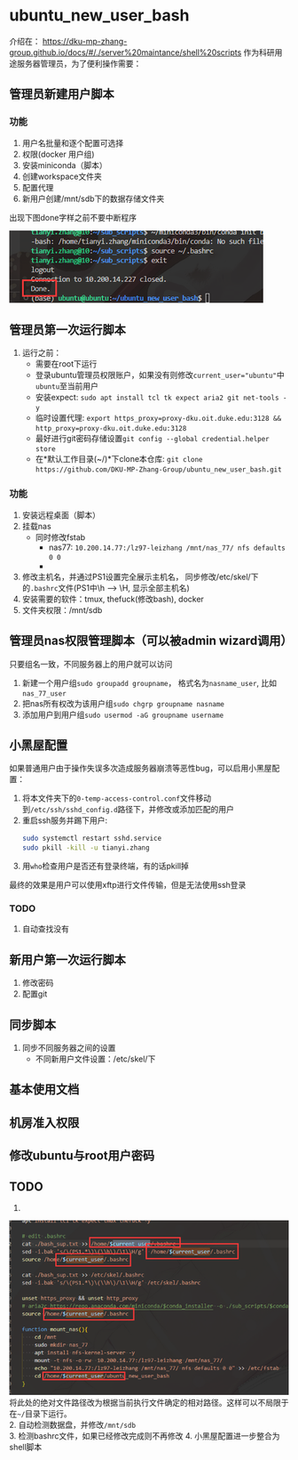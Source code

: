# ubuntu_new_user_bash
介绍在： https://dku-mp-zhang-group.github.io/docs/#/./server%20maintance/shell%20scripts
作为科研用途服务器管理员，为了便利操作需要：
## 管理员新建用户脚本
### 功能
1. 用户名批量和逐个配置可选择
2. 权限(docker 用户组)
3. 安装miniconda（脚本）
4. 创建workspace文件夹
5. 配置代理
6. 新用户创建/mnt/sdb下的数据存储文件夹  

出现下图done字样之前不要中断程序  

![](imgs/2023-11-10-05-13-18.png)  
## 管理员第一次运行脚本
1. 运行之前：
    - 需要在root下运行
    - 登录ubuntu管理员权限账户，如果没有则修改`current_user="ubuntu"`中`ubuntu`至当前用户
    - 安装expect: `sudo apt install tcl tk expect aria2 git net-tools -y`
    - 临时设置代理: `export https_proxy=proxy-dku.oit.duke.edu:3128 && http_proxy=proxy-dku.oit.duke.edu:3128`
    - 最好进行git密码存储设置`git config --global credential.helper store`
    - 在*默认工作目录(~/)*下clone本仓库:  `git clone https://github.com/DKU-MP-Zhang-Group/ubuntu_new_user_bash.git`
### 功能
1. 安装远程桌面（脚本）
2. 挂载nas
    - 同时修改fstab
      - nas77: `10.200.14.77:/lz97-leizhang /mnt/nas_77/ nfs defaults 0 0`
      - 
3. 修改主机名，并通过PS1设置完全展示主机名， 同步修改/etc/skel/下的`.bashrc`文件(PS1中\h ——> \H, 显示全部主机名)
4. 安装需要的软件：tmux, thefuck(修改bash), docker
5. 文件夹权限：/mnt/sdb
## 管理员nas权限管理脚本（可以被admin wizard调用） 
只要组名一致，不同服务器上的用户就可以访问
1. 新建一个用户组`sudo groupadd groupname`， 格式名为`nasname_user`, 比如`nas_77_user`
2. 把nas所有权改为该用户组`sudo chgrp groupname nasname`
3. 添加用户到用户组`sudo usermod -aG groupname username`
## 小黑屋配置
如果普通用户由于操作失误多次造成服务器崩溃等恶性bug，可以启用小黑屋配置：
1. 将本文件夹下的`0-temp-access-control.conf`文件移动到`/etc/ssh/sshd_config.d`路径下，并修改或添加匹配的用户
2. 重启ssh服务并踢下用户:
    ```bash
    sudo systemctl restart sshd.service
    sudo pkill -kill -u tianyi.zhang
    ```
3. 用`who`检查用户是否还有登录终端，有的话pkill掉

最终的效果是用户可以使用xftp进行文件传输，但是无法使用ssh登录
### TODO
1. 自动查找没有
## 新用户第一次运行脚本
1. 修改密码
2. 配置git
## 同步脚本
1. 同步不同服务器之间的设置
    - 不同新用户文件设置：/etc/skel/下
## 基本使用文档
## 机房准入权限
## 修改ubuntu与root用户密码

## TODO
1. 
![](imgs/2023-11-11-01-37-48.png)
将此处的绝对文件路径改为根据当前执行文件确定的相对路径。这样可以不局限于在`~/`目录下运行。  
2. 自动检测数据盘，并修改`/mnt/sdb`  
3. 检测bashrc文件，如果已经修改完成则不再修改 
4. 小黑屋配置进一步整合为shell脚本
